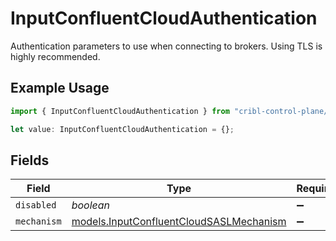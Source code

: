 # InputConfluentCloudAuthentication

Authentication parameters to use when connecting to brokers. Using TLS is highly recommended.

## Example Usage

```typescript
import { InputConfluentCloudAuthentication } from "cribl-control-plane/models";

let value: InputConfluentCloudAuthentication = {};
```

## Fields

| Field                                                                                    | Type                                                                                     | Required                                                                                 | Description                                                                              |
| ---------------------------------------------------------------------------------------- | ---------------------------------------------------------------------------------------- | ---------------------------------------------------------------------------------------- | ---------------------------------------------------------------------------------------- |
| `disabled`                                                                               | *boolean*                                                                                | :heavy_minus_sign:                                                                       | N/A                                                                                      |
| `mechanism`                                                                              | [models.InputConfluentCloudSASLMechanism](../models/inputconfluentcloudsaslmechanism.md) | :heavy_minus_sign:                                                                       | N/A                                                                                      |